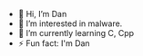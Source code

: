 - 👋 Hi, I’m Dan
- 👀 I’m interested in malware.
- 🌱 I’m currently learning C, Cpp
- ⚡ Fun fact: I'm Dan

<!---
Dangongg/Dangongg is a ✨ special ✨ repository because its `README.md` (this file) appears on your GitHub profile.
You can click the Preview link to take a look at your changes.
--->
